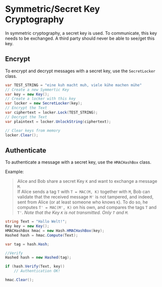 # Symmetric/Secret Key Cryptography

In symmetric cryptography, a secret key is used. To communicate, this key needs to be exchanged. A third party should never be able to see/get this key.

## Encrypt
To encrypt and decrypt messages with a secret key, use the `SecretLocker` class.

```cs
var TEST_STRING = "eine kuh macht muh, viele kühe machen mühe"
// Create a new Symmertic Key
var key = new Key();
// Create a locker with this key
var locker = new SecretLocker(key);
// Encrypt the Text
var ciphertext = locker.Lock(TEST_STRING);
// Decrypt the Text
var plaintext = locker.UnlockString(ciphertext);

// Clear keys from memory
locker.Clear();
```

## Authenticate
To authenticate a message with a secret key, use the `HMACHashBox` class.


Example:  
> Alice and Bob share a secret Key `K` and want to exchange a message `M`.  
> If Alice sends a tag `T` with `T = MAC(M, K)` together with `M`, Bob can validate that the received message `M'` is not tampered, and indeed, sent from Alice (or at least someone who knows `K`). To do so, he computes `T' = MAC(M', K)` on his own, and compares the tags `T` and `T'`.
> *Note that the Key `K` is not transmitted. Only `T` and `M`.*


```cs
string Text = "Hallo Welt!";
Key key = new Key();
HMACHashBox hmac = new Hash.HMACHashBox(key);
Hashed hash = hmac.Compute(Text);

var tag = hash.Hash;

//Verify
Hashed hash = new Hashed(tag);

if (hash.Verify(Text, key))
    // Authentication OK!

hmac.Clear();
```
